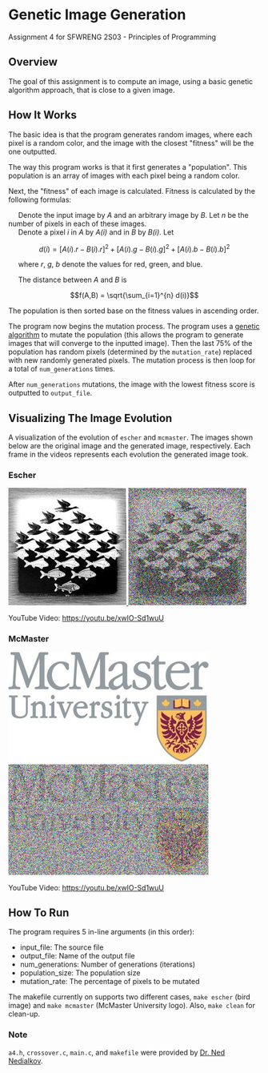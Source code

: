 # Genetic Image Generation
Assignment 4 for SFWRENG 2S03 - Principles of Programming

## Overview
The goal of this assignment is to compute an image, using a basic genetic algorithm approach, that is close to a given image.

## How It Works
The basic idea is that the program generates random images, where each pixel is a random color, and the image with the closest "fitness" will be the one outputted.

The way this program works is that it first generates a "population". This population is an array of images with each pixel being a random color. 

Next, the "fitness" of each image is calculated. Fitness is calculated by the following formulas:

&nbsp;&nbsp;&nbsp;&nbsp; Denote the input image by *A* and an arbitrary image by *B*. Let *n* be the number of pixels in each of these images.  
&nbsp;&nbsp;&nbsp;&nbsp; Denote a pixel *i* in *A* by *A(i)* and in *B* by *B(i)*. Let

$$d(i) = [A(i).r - B(i).r]^{2} + [A(i).g - B(i).g]^{2} + [A(i).b - B(i).b]^{2}$$

&nbsp;&nbsp;&nbsp;&nbsp; where *r*, *g*, *b* denote the values for red, green, and blue.

&nbsp;&nbsp;&nbsp;&nbsp; The distance between *A* and *B* is

$$f(A,B) = \sqrt{\sum_{i=1}^{n} d(i)}$$

The population is then sorted base on the fitness values in ascending order.

The program now begins the mutation process. The program uses a [genetic algorithm](https://en.wikipedia.org/wiki/Genetic_algorithm) to mutate the population (this allows the program to generate images that will converge to the inputted image). Then the last 75% of the population has random pixels (determined by the `mutation_rate`) replaced with new randomly generated pixels. The mutation process is then loop for a total of `num_generations` times.

After `num_generations` mutations, the image with the lowest fitness score is outputted to `output_file`.

## Visualizing The Image Evolution
A visualization of the evolution of `escher` and `mcmaster`. The images shown below are the original image and the generated image, respectively. Each frame in the videos represents each evolution the generated image took.

### Escher
[![Escher](https://github.com/arkinmodi/generateImage/blob/master/export/image/me.jpeg) ![Escher](https://github.com/arkinmodi/generateImage/blob/master/export/image/me2.jpeg)](https://youtu.be/xwlO-Sd1wuU)

YouTube Video: https://youtu.be/xwlO-Sd1wuU

### McMaster
[![McMaster](https://github.com/arkinmodi/generateImage/blob/master/export/image/mcmaster.jpeg) ![McMaster](https://github.com/arkinmodi/generateImage/blob/master/export/image/mcmaster2.jpeg)](https://youtu.be/xwlO-Sd1wuU)

YouTube Video: https://youtu.be/xwlO-Sd1wuU

## How To Run
The program requires 5 in-line arguments (in this order):
* input_file: The source file
* output_file: Name of the output file
* num_generations: Number of generations (iterations)
* population_size: The population size
* mutation_rate: The percentage of pixels to be mutated

The makefile currently on supports two different cases, `make escher` (bird image) and `make mcmaster` (McMaster University logo). Also, `make clean` for clean-up.

### Note
`a4.h`, `crossover.c`, `main.c`, and `makefile` were provided by [Dr. Ned Nedialkov](http://www.cas.mcmaster.ca/~nedialk/).
